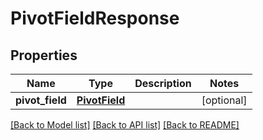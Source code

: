 # PivotFieldResponse

## Properties
Name | Type | Description | Notes
------------ | ------------- | ------------- | -------------
**pivot_field** | [**PivotField**](PivotField.md) |  | [optional] 

[[Back to Model list]](../README.md#documentation-for-models) [[Back to API list]](../README.md#documentation-for-api-endpoints) [[Back to README]](../README.md)


